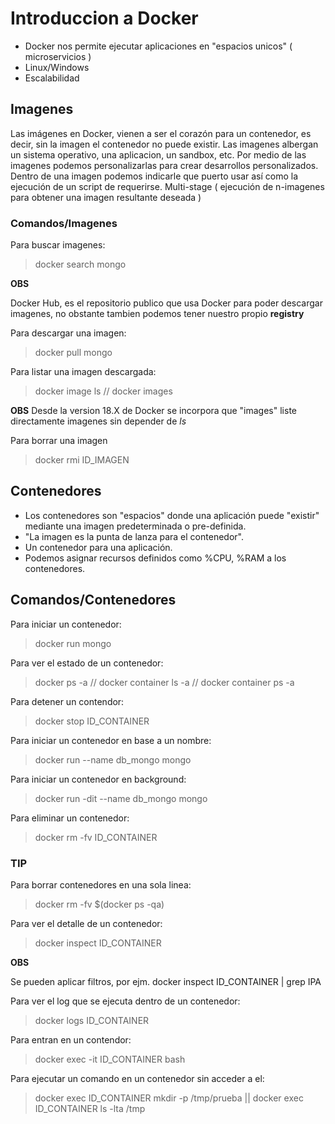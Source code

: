 # Introduccion a Docker

* Docker nos permite ejecutar aplicaciones en "espacios unicos" ( microservicios )
* Linux/Windows
* Escalabilidad 

## Imagenes 

Las imágenes en Docker, vienen a ser el corazón para un contenedor, es decir, sin la imagen el contenedor no puede existir.
Las imagenes albergan un sistema operativo, una aplicacion, un sandbox, etc. 
Por medio de las imagenes podemos personalizarlas para crear desarrollos personalizados. 
Dentro de una imagen podemos indicarle que puerto usar así como la ejecución de un script de requerirse.
Multi-stage ( ejecución de n-imagenes para obtener una imagen resultante deseada ) 

### Comandos/Imagenes 

Para buscar imagenes: 
> docker search mongo 

**OBS**

Docker Hub, es el repositorio publico que usa Docker para poder descargar imagenes, no obstante tambien podemos tener nuestro propio **registry**

Para descargar una imagen:
> docker pull mongo 

Para listar una imagen descargada: 
> docker image ls // docker images

**OBS**
Desde la version 18.X de Docker se incorpora que "images" liste directamente imagenes sin depender de *ls* 

Para borrar una imagen
> docker rmi ID_IMAGEN

## Contenedores

* Los contenedores son "espacios" donde una aplicación puede "existir" mediante una imagen predeterminada o pre-definida.
* "La imagen es  la punta de lanza para el contenedor".
* Un contenedor para una aplicación.
* Podemos asignar recursos definidos como %CPU, %RAM a los contenedores. 

## Comandos/Contenedores

Para iniciar un contenedor:
> docker run mongo 

Para ver el estado de un contenedor: 
> docker ps -a  // docker container ls -a // docker container ps -a 

Para detener un contendor:
> docker stop ID_CONTAINER

Para iniciar un contenedor en base a un nombre:
> docker run --name db_mongo mongo

Para iniciar un contenedor en background:
> docker run -dit --name db_mongo mongo

Para eliminar un contenedor:
> docker rm -fv ID_CONTAINER

### TIP

Para borrar contenedores en una sola linea:
>  docker rm -fv $(docker ps -qa) 

Para ver el detalle de un contenedor:
> docker inspect ID_CONTAINER 

**OBS**

Se pueden aplicar filtros, por ejm. docker inspect ID_CONTAINER | grep IPA 

Para ver el log que se ejecuta dentro de un contenedor: 
> docker logs ID_CONTAINER 

Para entran en un contendor:
> docker exec -it ID_CONTAINER bash 

Para ejecutar un comando en un contenedor sin acceder a el:
> docker exec ID_CONTAINER mkdir -p /tmp/prueba  ||  docker exec ID_CONTAINER ls -lta /tmp 
